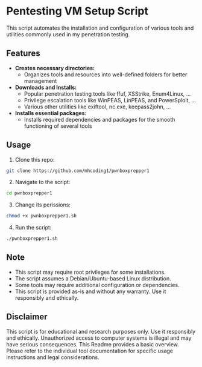 
# Pentesting VM Setup Script

This script automates the installation and configuration of various tools and utilities commonly used in my penetration testing. 

## Features

* **Creates necessary directories:**
	* Organizes tools and resources into well-defined folders for better management
* **Downloads and Installs:** 
    * Popular penetration testing tools like ffuf, XSStrike, Enum4Linux, ... 
    * Privilege escalation tools like WinPEAS, LinPEAS, and PowerSploit, ...
    * Various other utilities like exiftool, nc.exe, keepass2john, ... 
* **Installs essential packages:**
	* Installs required dependencies and packages for the smooth functioning of several tools

## Usage

1. Clone this repo:
~~~bash
git clone https://github.com/mhcoding1/pwnboxprepper1
~~~
2. Navigate to the script:
~~~bash
cd pwnboxprepper1
~~~
3. Change its perissions:
~~~bash
chmod +x pwnboxprepper1.sh
~~~
4. Run the script:
~~~bash
./pwnboxprepper1.sh
~~~

## Note

- This script may require root privileges for some installations.
- The script assumes a Debian/Ubuntu-based Linux distribution.
- Some tools may require additional configuration or dependencies.
- This script is provided as-is and without any warranty. Use it responsibly and ethically.

## Disclaimer

This script is for educational and research purposes only. Use it responsibly and ethically. Unauthorized access to computer systems is illegal and may have serious consequences.
This Readme provides a basic overview. Please refer to the individual tool documentation for specific usage instructions and legal considerations.